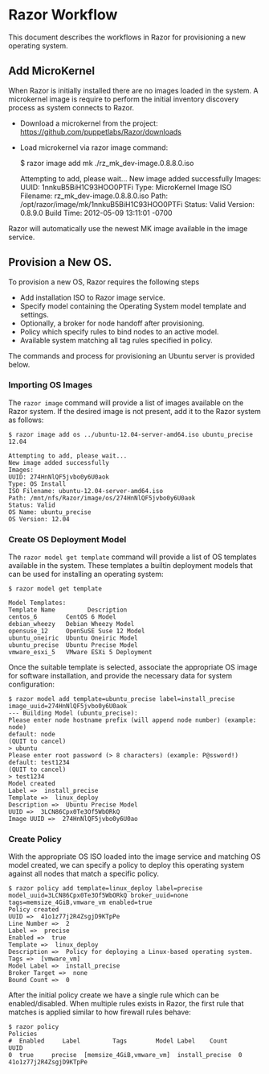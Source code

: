 # Razor Workflow

This document describes the workflows in Razor for provisioning a new operating system.

## Add MicroKernel

When Razor is initially installed there are no images loaded in the system. A microkernel image is require to perform the initial inventory discovery process as system connects to Razor.

* Download a microkernel from the project: https://github.com/puppetlabs/Razor/downloads
* Load microkernel via razor image command:

    $ razor image add mk ./rz_mk_dev-image.0.8.8.0.iso
     
    Attempting to add, please wait...
    New image added successfully
    Images:
    UUID: 1nnkuB5BiH1C93HOO0PTFi
    Type: MicroKernel Image
    ISO Filename: rz_mk_dev-image.0.8.8.0.iso
    Path: /opt/razor/image/mk/1nnkuB5BiH1C93HOO0PTFi
    Status: Valid
    Version: 0.8.9.0
    Build Time: 2012-05-09 13:11:01 -0700

Razor will automatically use the newest MK image available in the image service.

## Provision a New OS.

To provision a new OS, Razor requires the following steps

* Add installation ISO to Razor image service.
* Specify model containing the Operating System model template and settings.
* Optionally, a broker for node handoff after provisioning.
* Policy which specify rules to bind nodes to an active model.
* Available system matching all tag rules specified in policy.

The commands and process for provisioning an Ubuntu server is provided below.

### Importing OS Images

The `razor image` command will provide a list of images available on the Razor system. If the desired image is not present, add it to the Razor system as follows:

    $ razor image add os ../ubuntu-12.04-server-amd64.iso ubuntu_precise 12.04
    
    Attempting to add, please wait...
    New image added successfully
    Images:
    UUID: 274HnNlQF5jvbo0y6U0aok
    Type: OS Install
    ISO Filename: ubuntu-12.04-server-amd64.iso
    Path: /mnt/nfs/Razor/image/os/274HnNlQF5jvbo0y6U0aok
    Status: Valid
    OS Name: ubuntu_precise
    OS Version: 12.04

### Create OS Deployment Model

The `razor model get template` command will provide a list of OS templates available in the system. These templates a builtin deployment models that can be used for installing an operating system:

    $ razor model get template
    
    Model Templates:
    Template Name         Description         
    centos_6        CentOS 6 Model            
    debian_wheezy   Debian Wheezy Model       
    opensuse_12     OpenSuSE Suse 12 Model    
    ubuntu_oneiric  Ubuntu Oneiric Model      
    ubuntu_precise  Ubuntu Precise Model      
    vmware_esxi_5   VMware ESXi 5 Deployment  

Once the suitable template is selected, associate the appropriate OS image for software installation, and provide the necessary data for system configuration:

    $ razor model add template=ubuntu_precise label=install_precise image_uuid=274HnNlQF5jvbo0y6U0aok
    --- Building Model (ubuntu_precise):
    Please enter node hostname prefix (will append node number) (example: node)
    default: node
    (QUIT to cancel)
    > ubuntu
    Please enter root password (> 8 characters) (example: P@ssword!)
    default: test1234
    (QUIT to cancel)
    > test1234
    Model created
    Label =>  install_precise
    Template =>  linux_deploy
    Description =>  Ubuntu Precise Model
    UUID =>  3LCN86Cpx0Te3Of5WbORkQ
    Image UUID =>  274HnNlQF5jvbo0y6U0ao

### Create Policy

With the appropriate OS ISO loaded into the image service and matching OS model created, we can specify a policy to deploy this operating system against all nodes that match a specific policy.

    $ razor policy add template=linux_deploy label=precise model_uuid=3LCN86Cpx0Te3Of5WbORkQ broker_uuid=none tags=memsize_4GiB,vmware_vm enabled=true
    Policy created
    UUID =>  41o1z77j2R4ZsgjD9KTpPe
    Line Number =>  2
    Label =>  precise
    Enabled =>  true
    Template =>  linux_deploy
    Description =>  Policy for deploying a Linux-based operating system.
    Tags =>  [vmware_vm]
    Model Label =>  install_precise
    Broker Target =>  none
    Bound Count =>  0

After the initial policy create we have a single rule which can be enabled/disabled. When multiple rules exists in Razor, the first rule that matches is applied similar to how firewall rules behave:

    $ razor policy
    Policies
    #  Enabled     Label         Tags        Model Label    Count           UUID           
    0  true     precise  [memsize_4GiB,vmware_vm]  install_precise  0      41o1z77j2R4ZsgjD9KTpPe

